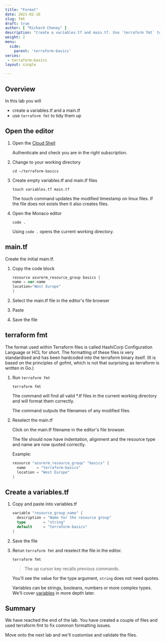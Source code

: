 ```yaml
---
title: "Format"
date: 2021-02-16
slug: fmt
draft: true
author: [ "Richard Cheney" ]
description: "Create a variables.tf and main.tf. Use `terraform fmt` to automatically format the files."
weight: 2
menu:
  side:
    parent: 'terraform-basics'
series:
 - terraform-basics
layout: single

---
```


## Overview

In this lab you will

* create a variables.tf and a main.tf
* use `terraform fmt` to tidy them up

## Open the editor

1. Open the [Cloud Shell](https://shell.azure.com)

    Authenticate and check you are in the right subscription.

1. Change to your working directory

    ```shell
    cd ~/terraform-basics
    ```

1. Create empty variables.tf and main.tf files

    ```shell
    touch variables.tf main.tf
    ```

    The touch command updates the modified timestamp on linux files. If the file does not exists then it also creates files.

1. Open the Monaco editor

    ```shell
    code .
    ```

    Using `code .` opens the current working directory.

## main.tf

Create the initial main.tf.

1. Copy the code block

    ```go
    resource azurerm_resource_group basics {
    name = var.name
    location="West Europe"
    }
    ```

1. Select the main.tf file in the editor's file browser
1. Paste
1. Save the file

## terraform fmt

The format used within Terraform files is called HashiCorp Configuration Language or HCL for short. The formatting of these files is very standardised and  has been hardcoded into the terraform binary itself. (It is based on the principles of gofmt, which is not that surprising as terraform is written in Go.)

1. Run `terraform fmt`

    ```shell
    terraform fmt
    ```

    The command will find all valid *.tf files in the current working directory and will format them correctly.

    The command outputs the filenames of any modified files.

1. Reselect the main.tf

    Click on the main.tf filename in the editor's file browser.

    The file should now have indentation, alignment and the resource type and name are now quoted correctly.

    Example:

    ```go
    resource "azurerm_resource_group" "basics" {
      name     = "terraform-basics"
      location = "West Europe"
    }
    ```

## Create a variables.tf

1. Copy and paste into variables.tf

    ```go
    variable "resource_group_name" {
      description = "Name for the resource group"
      type        = "string"
      default     = "terraform-basics"
    }
    ```

1. Save the file

1. Rerun `terraform fmt` and reselect the file in the editor.

    ```shell
    terraform fmt
    ```

    > The up cursor key recalls previous commands.

    You'll see the value for the type argument, `string` does not need quotes.

    Variables can be strings, booleans, numbers or more complex types. We'll cover [variables](https://www.terraform.io/language/values/variables) in more depth later.

## Summary

We have reached the end of the lab. You have created a couple of files and used terraform fmt to fix common formatting issues.

Move onto the next lab and we'll customise and validate the files.
